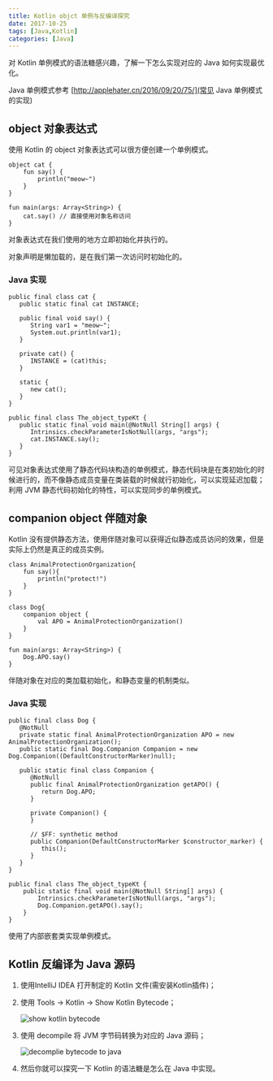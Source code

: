 ```yaml
---
title: Kotlin objct 单例与反编译探究
date: 2017-10-25
tags: [Java,Kotlin]
categories: [Java]
---
```


对 Kotlin 单例模式的语法糖感兴趣，了解一下怎么实现对应的 Java 如何实现最优化。

Java 单例模式参考 [http://applehater.cn/2016/09/20/75/](常见 Java 单例模式的实现)

## object 对象表达式

使用 Kotlin 的 object 对象表达式可以很方便创建一个单例模式。
```
object cat {
    fun say() {
        println("meow~")
    }
}

fun main(args: Array<String>) {
    cat.say() // 直接使用对象名称访问
}
```

对象表达式在我们使用的地方立即初始化并执行的。

对象声明是懒加载的，是在我们第一次访问时初始化的。


### Java 实现

```
public final class cat {
   public static final cat INSTANCE;

   public final void say() {
      String var1 = "meow~";
      System.out.println(var1);
   }

   private cat() {
      INSTANCE = (cat)this;
   }

   static {
      new cat();
   }
}

public final class The_object_typeKt {
   public static final void main(@NotNull String[] args) {
      Intrinsics.checkParameterIsNotNull(args, "args");
      cat.INSTANCE.say();
   }
}
```

可见对象表达式使用了静态代码块构造的单例模式，静态代码块是在类初始化的时候进行的，而不像静态成员变量在类装载的时候就行初始化，可以实现延迟加载；利用 JVM 静态代码初始化的特性，可以实现同步的单例模式。

## companion object 伴随对象

Kotlin 没有提供静态方法，使用伴随对象可以获得近似静态成员访问的效果，但是实际上仍然是真正的成员实例。

```
class AnimalProtectionOrganization{
    fun say(){
        println("protect!")
    }
}

class Dog{
    companion object {
        val APO = AnimalProtectionOrganization()
    }
}

fun main(args: Array<String>) {
    Dog.APO.say()
}
```
伴随对象在对应的类加载初始化，和静态变量的机制类似。

### Java 实现

```
public final class Dog {
   @NotNull
   private static final AnimalProtectionOrganization APO = new AnimalProtectionOrganization();
   public static final Dog.Companion Companion = new Dog.Companion((DefaultConstructorMarker)null);

   public static final class Companion {
      @NotNull
      public final AnimalProtectionOrganization getAPO() {
         return Dog.APO;
      }

      private Companion() {
      }

      // $FF: synthetic method
      public Companion(DefaultConstructorMarker $constructor_marker) {
         this();
      }
   }
}

public final class The_object_typeKt {
    public static final void main(@NotNull String[] args) {
        Intrinsics.checkParameterIsNotNull(args, "args");
        Dog.Companion.getAPO().say();
    }
}
```

使用了内部嵌套类实现单例模式。

## Kotlin 反编译为 Java 源码

1. 使用IntelliJ IDEA 打开制定的 Kotlin 文件(需安装Kotlin插件)；

2. 使用 Tools -> Kotlin -> Show Kotlin Bytecode；

    ![show kotlin bytecode](http://wx4.sinaimg.cn/large/e7c91439gy1filpinehauj20k80dsjsh.jpg)

3. 使用 decompile 将 JVM 字节码转换为对应的 Java 源码；

    ![decomplie bytecode to java](http://wx3.sinaimg.cn/large/e7c91439gy1filpimjiaoj20k80cfdgm.jpg)

4. 然后你就可以探究一下 Kotlin 的语法糖是怎么在 Java 中实现。